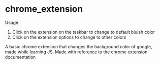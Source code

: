 # chrome_extension
Usage:
1) Click on the extension on the taskbar to change to default bluish color
2) Click on the extension options to change to other colors

A basic chrome extension that changes the background color of google, made while learning JS.
Made with reference to the chrome extension documentation
